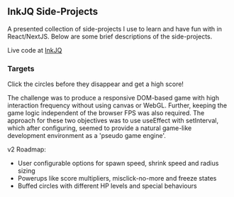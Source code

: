 ## InkJQ Side-Projects

A presented collection of side-projects I use to learn and have fun with in React/NextJS. Below are some brief descriptions of the side-projects.

Live code at [InkJQ](https://inkjq.com)

### Targets

Click the circles before they disappear and get a high score!

The challenge was to produce a responsive DOM-based game with high interaction frequency without using canvas or WebGL. Further, keeping the game logic independent of the browser FPS was also required. The approach for these two objectives was to use useEffect with setInterval, which after configuring, seemed to provide a natural game-like development environment as a 'pseudo game engine'.

v2 Roadmap:

- User configurable options for spawn speed, shrink speed and radius sizing
- Powerups like score multipliers, misclick-no-more and freeze states
- Buffed circles with different HP levels and special behaviours
